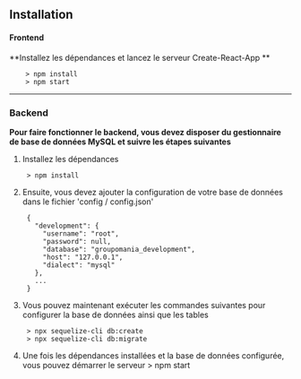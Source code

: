 
## Installation

#### Frontend

**Installez les dépendances et lancez le serveur Create-React-App **

        > npm install
        > npm start
 ---       
### Backend

**Pour faire fonctionner le backend, vous devez disposer du gestionnaire de base de données MySQL et suivre les étapes suivantes**

1. Installez les dépendances

        > npm install
        
2. Ensuite, vous devez ajouter la configuration de votre base de données dans le fichier 'config / config.json'

        {
          "development": {
            "username": "root",
            "password": null,
            "database": "groupomania_development",
            "host": "127.0.0.1",
            "dialect": "mysql"
          },
          ...
        }
        
3. Vous pouvez maintenant exécuter les commandes suivantes pour configurer la base de données ainsi que les tables

        > npx sequelize-cli db:create
        > npx sequelize-cli db:migrate
        
      
4. Une fois les dépendances installées et la base de données configurée, vous pouvez démarrer le serveur
        > npm start